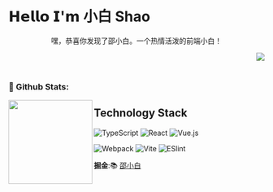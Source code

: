 # 𝗛𝗲𝗹𝗹𝗼 𝗜'𝗺 小白 Shao 

<p align=center>  
   嘿，恭喜你发现了邵小白。一个热情活泼的前端小白！
</p> 

<p align=center>  
  <!-- <img align='left' height="50"  src="https://s2.loli.net/2021/12/08/7fag4CkiItY9lzy.png"/>  -->
  <img align="right" src="https://count.getloli.com/get/@1024shao?theme=rule34">
</p> 





<!-- <hr/> -->

<!-- 
<br>
**个人博客**:📝 [VuJson's earth](http://81.69.228.97:8090/) 目前还在维护中----
<br>
**QQ 账号**:📩 3059680677
<br>
**WeChat** :💬 xptz15387507459 欢迎唠嗑 -->
<!-- 𝑰 ❤️ 𝑭𝒓𝒐𝒏𝒕-𝒆𝒏𝒅 𝑫𝒆𝒗𝒆𝒍𝒐𝒑𝒎𝒆𝒏𝒕!<br/> -->
<!-- :vulcan_salute: 𝑰 𝒑𝒖𝒕 𝒎𝒐𝒔𝒕𝒍𝒚 𝒐𝒇 𝒎𝒚 𝒇𝒐𝒄𝒖𝒔 𝒐𝒏 𝒘𝒆𝒃 𝒅𝒆𝒗𝒆𝒍𝒐𝒑𝒎𝒆𝒏𝒕 𝒘𝒊𝒕𝒉 𝑱𝒂𝒗𝒂𝑺𝒄𝒓𝒊𝒑𝒕, 𝒂𝒏𝒅 𝑰'𝒎 𝒂 𝑽𝒖𝒆.𝒋𝒔 𝒏𝒆𝒓𝒅.  -->
<br/>
<br/>


### 🌈 Github Stats:
<img align="left" height='165px' src="https://github-readme-stats.vercel.app/api?username=1024shao&bg_color=10,65db9f,338ed1&title_color=fff&text_color=fff">


## Technology Stack

![TypeScript](https://img.shields.io/badge/-TypeScript-007ACC?style=flat-square&logo=typescript&logoColor=white)
![React](https://img.shields.io/badge/-React-%23282C34?style=flat-square&logo=react)
![Vue.js](https://img.shields.io/badge/-Vue.js-%232c3e50?style=flat-square&logo=vuedotjs)

![Webpack](https://img.shields.io/badge/-Webpack-%232C3A42?style=flat-square&logo=webpack)
![Vite](https://img.shields.io/badge/-Vite-%232C3A42?style=flat-square&logo=Vite)
![ESlint](https://img.shields.io/badge/-ESLint-%234B32C3?style=flat-square&logo=eslint)
<br>

**掘金**:📚 [邵小白](https://juejin.cn/user/210745713517950)
<!-- 
<hr/>
<h4 align='center'>外届的声音太嘈杂，听自己的内心就好了</h4> 
-->

